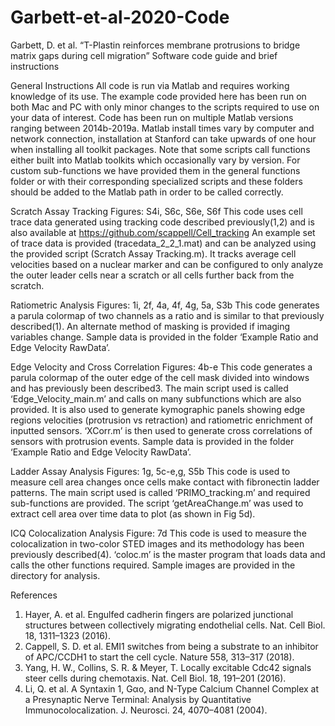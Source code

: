 # Garbett-et-al-2020-Code
Garbett, D. et al. “T-Plastin reinforces membrane protrusions to bridge matrix gaps during cell migration”
Software code guide and brief instructions

General Instructions
All code is run via Matlab and requires working knowledge of its use. The example code provided here has been run on both Mac and PC with only minor changes to the scripts required to use on your data of interest. Code has been run on multiple Matlab versions ranging between 2014b-2019a. Matlab install times vary by computer and network connection, installation at Stanford can take upwards of one hour when installing all toolkit packages. Note that some scripts call functions either built into Matlab toolkits which occasionally vary by version. For custom sub-functions we have provided them in the general functions folder or with their corresponding specialized scripts and these folders should be added to the Matlab path in order to be called correctly. 

Scratch Assay Tracking
Figures: S4i, S6c, S6e, S6f
This code uses cell trace data generated using tracking code described previously(1,2) and is also available at https://github.com/scappell/Cell_tracking
An example set of trace data is provided (tracedata_2_2_1.mat) and can be analyzed using the provided script (Scratch Assay Tracking.m). It tracks average cell velocities based on a nuclear marker and can be configured to only analyze the outer leader cells near a scratch or all cells further back from the scratch.

Ratiometric Analysis
Figures: 1i, 2f, 4a, 4f, 4g, 5a, S3b
This code generates a parula colormap of two channels as a ratio and is similar to that previously described(1). An alternate method of masking is provided if imaging variables change. Sample data is provided in the folder ‘Example Ratio and Edge Velocity RawData’.

Edge Velocity and Cross Correlation
Figures: 4b-e
This code generates a parula colormap of the outer edge of the cell mask divided into windows and has previously been described3. The main script used is called ‘Edge_Velocity_main.m’ and calls on many subfunctions which are also provided. It is also used to generate kymographic panels showing edge regions velocities (protrusion vs retraction) and ratiometric enrichment of inputted sensors. ‘XCorr.m’ is then used to generate cross correlations of sensors with protrusion events. Sample data is provided in the folder ‘Example Ratio and Edge Velocity RawData’.

Ladder Assay Analysis
Figures: 1g, 5c-e,g, S5b
This code is used to measure cell area changes once cells make contact with fibronectin ladder patterns. The main script used is called ‘PRIMO_tracking.m’ and required sub-functions are provided. The script ‘getAreaChange.m’ was used to extract cell area over time data to plot (as shown in Fig 5d).

ICQ Colocalization Analysis
Figure: 7d
This code is used to measure the colocalization in two-color STED images and its methodology has been previously described(4). ‘coloc.m’ is the master program that loads data and calls the other functions required. Sample images are provided in the directory for analysis. 

References
1.	Hayer, A. et al. Engulfed cadherin fingers are polarized junctional structures between collectively migrating endothelial cells. Nat. Cell Biol. 18, 1311–1323 (2016).
2.	Cappell, S. D. et al. EMI1 switches from being a substrate to an inhibitor of APC/CCDH1 to start the cell cycle. Nature 558, 313–317 (2018).
3.	Yang, H. W., Collins, S. R. & Meyer, T. Locally excitable Cdc42 signals steer cells during chemotaxis. Nat. Cell Biol. 18, 191–201 (2016).
4.	Li, Q. et al. A Syntaxin 1, Gαo, and N-Type Calcium Channel Complex at a Presynaptic Nerve Terminal: Analysis by Quantitative Immunocolocalization. J. Neurosci. 24, 4070–4081 (2004).

